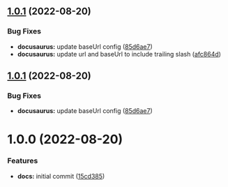 ## [1.0.1](https://github.com/sws2apps/sws2apps-docs/compare/v1.0.0...v1.0.1) (2022-08-20)


### Bug Fixes

* **docusaurus:** update baseUrl config ([85d6ae7](https://github.com/sws2apps/sws2apps-docs/commit/85d6ae7e4d85cccae2076f2a473bd300a2dca648))
* **docusaurus:** update url and baseUrl to include trailing slash ([afc864d](https://github.com/sws2apps/sws2apps-docs/commit/afc864d8b654c9bfd31aa1715483486266614084))

## [1.0.1](https://github.com/sws2apps/sws2apps-docs/compare/v1.0.0...v1.0.1) (2022-08-20)


### Bug Fixes

* **docusaurus:** update baseUrl config ([85d6ae7](https://github.com/sws2apps/sws2apps-docs/commit/85d6ae7e4d85cccae2076f2a473bd300a2dca648))

# 1.0.0 (2022-08-20)


### Features

* **docs:** initial commit ([15cd385](https://github.com/sws2apps/sws2apps-docs/commit/15cd385834cf8b4d15859de1f8875f54fade000c))
